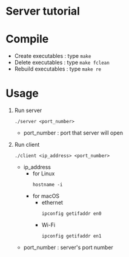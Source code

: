 # Server tutorial

# Compile
- Create executables : type `make`
- Delete executables : type `make fclean`
- Rebuild executables : type `make re`

# Usage
1. Run server
    ```shell
    ./server <port_number>
    ```
    - port_number : port that server will open
2. Run client
    ```shell
    ./client <ip_address> <port_number>
    ```

    - ip_address
        - for Linux
            ```shell
            hostname -i
            ```
        - for macOS
            - ethernet
                ```shell
                ipconfig getifaddr en0
                ```
            - Wi-Fi
                ```shell
                ipconfig getifaddr en1
                ```
    - port_number : server's port number
